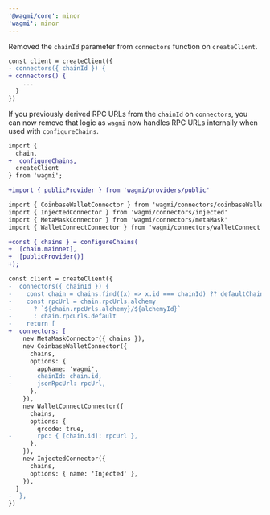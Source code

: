 ```yaml
---
'@wagmi/core': minor
'wagmi': minor
---
```


Removed the `chainId` parameter from `connectors` function on `createClient`.

```diff
const client = createClient({
- connectors({ chainId }) {
+ connectors() {
    ...
  }
})
```

If you previously derived RPC URLs from the `chainId` on `connectors`, you can now remove that logic as `wagmi` now handles RPC URLs internally when used with `configureChains`.

```diff
import {
  chain,
+  configureChains,
  createClient
} from 'wagmi';

+import { publicProvider } from 'wagmi/providers/public'

import { CoinbaseWalletConnector } from 'wagmi/connectors/coinbaseWallet'
import { InjectedConnector } from 'wagmi/connectors/injected'
import { MetaMaskConnector } from 'wagmi/connectors/metaMask'
import { WalletConnectConnector } from 'wagmi/connectors/walletConnect'

+const { chains } = configureChains(
+  [chain.mainnet],
+  [publicProvider()]
+);

const client = createClient({
-  connectors({ chainId }) {
-    const chain = chains.find((x) => x.id === chainId) ?? defaultChain
-    const rpcUrl = chain.rpcUrls.alchemy
-      ? `${chain.rpcUrls.alchemy}/${alchemyId}`
-      : chain.rpcUrls.default
-    return [
+  connectors: [
    new MetaMaskConnector({ chains }),
    new CoinbaseWalletConnector({
      chains,
      options: {
        appName: 'wagmi',
-       chainId: chain.id,
-       jsonRpcUrl: rpcUrl,
      },
    }),
    new WalletConnectConnector({
      chains,
      options: {
        qrcode: true,
-       rpc: { [chain.id]: rpcUrl },
      },
    }),
    new InjectedConnector({
      chains,
      options: { name: 'Injected' },
    }),
  ]
-  },
})
```
